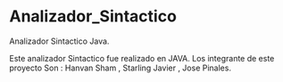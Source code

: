 # Analizador_Sintactico
Analizador Sintactico Java.

Este analizador Sintactico fue realizado en JAVA.
Los integrante de este proyecto  Son : Hanvan Sham , Starling Javier , Jose Pinales.


